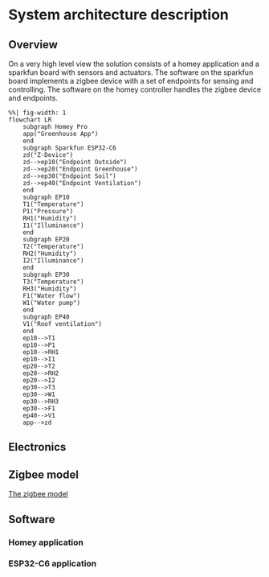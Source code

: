 # System architecture description
## Overview
On a very high level view the solution consists of a homey application and a sparkfun board with sensors and actuators. The software on the sparkfun board implements a zigbee device with a set of endpoints for sensing and controlling. The software on the homey controller handles the zigbee device and endpoints. 

```mermaid
%%| fig-width: 1
flowchart LR
    subgraph Homey Pro
    app("Greenhouse App")
    end
    subgraph Sparkfun ESP32-C6
    zd("Z-Device")
    zd-->ep10("Endpoint Outside")
    zd-->ep20("Endpoint Greenhouse")
    zd-->ep30("Endpoint Soil")
    zd-->ep40("Endpoint Ventilation")
    end
    subgraph EP10
    T1("Temperature")
    P1("Pressure")
    RH1("Humidity")
    I1("Illuminance")
    end
    subgraph EP20
    T2("Temperature")
    RH2("Humidity")
    I2("Illuminance")
    end
    subgraph EP30
    T3("Temperature")
    RH3("Humidity")
    F1("Water flow")
    W1("Water pump")
    end
    subgraph EP40
    V1("Roof ventilation")
    end
    ep10-->T1
    ep10-->P1
    ep10-->RH1
    ep10-->I1
    ep20-->T2
    ep20-->RH2
    ep20-->I2
    ep30-->T3
    ep30-->W1
    ep30-->RH3
    ep30-->F1
    ep40-->V1
    app-->zd
```
## Electronics
## Zigbee model
[The zigbee model](zigbee.md)
## Software
### Homey application
### ESP32-C6 application
